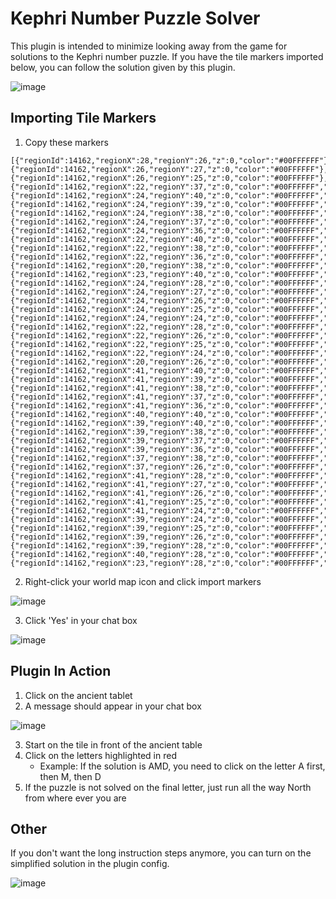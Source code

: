 # Kephri Number Puzzle Solver

This plugin is intended to minimize looking away from the game for solutions to the Kephri number puzzle. If you have the tile markers imported below, you can follow the solution given by this plugin.

![image](https://user-images.githubusercontent.com/17418745/187561219-f9cd8231-74a9-4347-965b-eaf17a3de2ed.png)

## Importing Tile Markers

1. Copy these markers
```
[{"regionId":14162,"regionX":28,"regionY":26,"z":0,"color":"#00FFFFFF"},{"regionId":14162,"regionX":26,"regionY":27,"z":0,"color":"#00FFFFFF"},{"regionId":14162,"regionX":26,"regionY":25,"z":0,"color":"#00FFFFFF"},{"regionId":14162,"regionX":22,"regionY":37,"z":0,"color":"#00FFFFFF","label":"N"},{"regionId":14162,"regionX":24,"regionY":40,"z":0,"color":"#00FFFFFF","label":"A"},{"regionId":14162,"regionX":24,"regionY":39,"z":0,"color":"#00FFFFFF","label":"B"},{"regionId":14162,"regionX":24,"regionY":38,"z":0,"color":"#00FFFFFF","label":"C"},{"regionId":14162,"regionX":24,"regionY":37,"z":0,"color":"#00FFFFFF","label":"D"},{"regionId":14162,"regionX":24,"regionY":36,"z":0,"color":"#00FFFFFF","label":"E"},{"regionId":14162,"regionX":22,"regionY":40,"z":0,"color":"#00FFFFFF","label":"K"},{"regionId":14162,"regionX":22,"regionY":38,"z":0,"color":"#00FFFFFF","label":"M"},{"regionId":14162,"regionX":22,"regionY":36,"z":0,"color":"#00FFFFFF","label":"O"},{"regionId":14162,"regionX":20,"regionY":38,"z":0,"color":"#00FFFFFF","label":"W"},{"regionId":14162,"regionX":23,"regionY":40,"z":0,"color":"#00FFFFFF","label":"F"},{"regionId":14162,"regionX":24,"regionY":28,"z":0,"color":"#00FFFFFF","label":"A"},{"regionId":14162,"regionX":24,"regionY":27,"z":0,"color":"#00FFFFFF","label":"B"},{"regionId":14162,"regionX":24,"regionY":26,"z":0,"color":"#00FFFFFF","label":"C"},{"regionId":14162,"regionX":24,"regionY":25,"z":0,"color":"#00FFFFFF","label":"D"},{"regionId":14162,"regionX":24,"regionY":24,"z":0,"color":"#00FFFFFF","label":"E"},{"regionId":14162,"regionX":22,"regionY":28,"z":0,"color":"#00FFFFFF","label":"K"},{"regionId":14162,"regionX":22,"regionY":26,"z":0,"color":"#00FFFFFF","label":"M"},{"regionId":14162,"regionX":22,"regionY":25,"z":0,"color":"#00FFFFFF","label":"N"},{"regionId":14162,"regionX":22,"regionY":24,"z":0,"color":"#00FFFFFF","label":"O"},{"regionId":14162,"regionX":20,"regionY":26,"z":0,"color":"#00FFFFFF","label":"W"},{"regionId":14162,"regionX":41,"regionY":40,"z":0,"color":"#00FFFFFF","label":"A"},{"regionId":14162,"regionX":41,"regionY":39,"z":0,"color":"#00FFFFFF","label":"B"},{"regionId":14162,"regionX":41,"regionY":38,"z":0,"color":"#00FFFFFF","label":"C"},{"regionId":14162,"regionX":41,"regionY":37,"z":0,"color":"#00FFFFFF","label":"D"},{"regionId":14162,"regionX":41,"regionY":36,"z":0,"color":"#00FFFFFF","label":"E"},{"regionId":14162,"regionX":40,"regionY":40,"z":0,"color":"#00FFFFFF","label":"F"},{"regionId":14162,"regionX":39,"regionY":40,"z":0,"color":"#00FFFFFF","label":"K"},{"regionId":14162,"regionX":39,"regionY":38,"z":0,"color":"#00FFFFFF","label":"M"},{"regionId":14162,"regionX":39,"regionY":37,"z":0,"color":"#00FFFFFF","label":"N"},{"regionId":14162,"regionX":39,"regionY":36,"z":0,"color":"#00FFFFFF","label":"O"},{"regionId":14162,"regionX":37,"regionY":38,"z":0,"color":"#00FFFFFF","label":"W"},{"regionId":14162,"regionX":37,"regionY":26,"z":0,"color":"#00FFFFFF","label":"W"},{"regionId":14162,"regionX":41,"regionY":28,"z":0,"color":"#00FFFFFF","label":"A"},{"regionId":14162,"regionX":41,"regionY":27,"z":0,"color":"#00FFFFFF","label":"B"},{"regionId":14162,"regionX":41,"regionY":26,"z":0,"color":"#00FFFFFF","label":"C"},{"regionId":14162,"regionX":41,"regionY":25,"z":0,"color":"#00FFFFFF","label":"D"},{"regionId":14162,"regionX":41,"regionY":24,"z":0,"color":"#00FFFFFF","label":"E"},{"regionId":14162,"regionX":39,"regionY":24,"z":0,"color":"#00FFFFFF","label":"O"},{"regionId":14162,"regionX":39,"regionY":25,"z":0,"color":"#00FFFFFF","label":"N"},{"regionId":14162,"regionX":39,"regionY":26,"z":0,"color":"#00FFFFFF","label":"M"},{"regionId":14162,"regionX":39,"regionY":28,"z":0,"color":"#00FFFFFF","label":"K"},{"regionId":14162,"regionX":40,"regionY":28,"z":0,"color":"#00FFFFFF","label":"F"},{"regionId":14162,"regionX":23,"regionY":28,"z":0,"color":"#00FFFFFF","label":"F"}]
```
2. Right-click your world map icon and click import markers 

![image](https://user-images.githubusercontent.com/17418745/187560547-4b864e0d-19e7-4681-92bd-a79ffa4e1d81.png)

3. Click 'Yes' in your chat box

![image](https://user-images.githubusercontent.com/17418745/187561193-748ba6d8-0aa4-46d9-b68d-af19ec4807eb.png)


## Plugin In Action

1. Click on the ancient tablet
2. A message should appear in your chat box

![image](https://user-images.githubusercontent.com/17418745/187560995-fb041b76-6205-4cea-b95f-82e087f64ebc.png)

3. Start on the tile in front of the ancient table
4. Click on the letters highlighted in red
   - Example: If the solution is AMD, you need to click on the letter A first, then M, then D
5. If the puzzle is not solved on the final letter, just run all the way North from where ever you are

## Other

If you don't want the long instruction steps anymore, you can turn on the simplified solution in the plugin config.

![image](https://user-images.githubusercontent.com/17418745/187561411-143ed550-b0f5-4877-9ac9-6fdd47514eb5.png)
